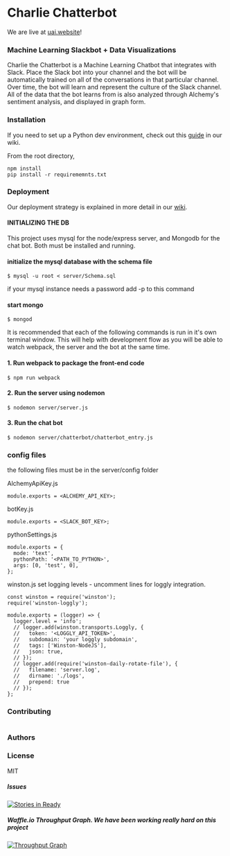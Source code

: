 # Charlie Chatterbot

We are live at [uai.website](uai.website)!

### Machine Learning Slackbot + Data Visualizations
Charlie the Chatterbot is a Machine Learning Chatbot that integrates with Slack.  Place the Slack bot into your channel
and the bot will be automatically trained on all of the conversations in that particular channel.
Over time, the bot will learn and represent the culture of the Slack channel.  All of the data that the bot learns
from is also analyzed through Alchemy's sentiment analysis, and displayed in graph form.

### Installation
If you need to set up a Python dev environment, check out this [guide](https://github.com/imminent-tuba/thesis/wiki/Python-Environment-Setup) in our wiki.

From the root directory,
```
npm install
pip install -r requirememnts.txt
```

### Deployment
Our deployment strategy is explained in more detail in our [wiki](https://github.com/imminent-tuba/thesis/wiki/Deployment).

#### INITIALIZING THE DB
This project uses mysql for the node/express server, and Mongodb for the chat bot. Both must be installed and running.

#### initialize the mysql database with the schema file
```
$ mysql -u root < server/Schema.sql

```
if your mysql instance needs a password add -p <password> to this command

#### start mongo
```
$ mongod
```

It is recommended that each of the following commands is run in it's own terminal window.
This will help with development flow as you will be able to watch webpack, the server and the bot at the same time.

#### 1. Run webpack to package the front-end code
```
$ npm run webpack
```
#### 2. Run the server using nodemon
```
$ nodemon server/server.js
```
#### 3. Run the chat bot
```
$ nodemon server/chatterbot/chatterbot_entry.js
```

### config files
the following files must be in the server/config folder

AlchemyApiKey.js
```
module.exports = <ALCHEMY_API_KEY>;
```
botKey.js
```
module.exports = <SLACK_BOT_KEY>;
```
pythonSettings.js
```
module.exports = {
  mode: 'text',
  pythonPath: '<PATH_TO_PYTHON>',
  args: [0, 'test', 0],
};
```
winston.js
set logging levels - uncomment lines for loggly integration.
```
const winston = require('winston');
require('winston-loggly');

module.exports = (logger) => {
  logger.level = 'info';
  // logger.add(winston.transports.Loggly, {
  //   token: '<LOGGLY_API_TOKEN>',
  //   subdomain: 'your loggly subdomain',
  //   tags: ['Winston-NodeJS'],
  //   json: true,
  // });
  // logger.add(require('winston-daily-rotate-file'), {
  //   filename: 'server.log',
  //   dirname: './logs',
  //   prepend: true
  // });
};

```

### Contributing
```

```

### Authors

### License
MIT

##### Issues
[![Stories in Ready](https://badge.waffle.io/imminent-tuba/thesis.svg?label=ready&title=Ready)](http://waffle.io/imminent-tuba/thesis)


##### Waffle.io Throughput Graph. We have been working really hard on this project
[![Throughput Graph](https://graphs.waffle.io/imminent-tuba/thesis/throughput.svg)](https://waffle.io/imminent-tuba/thesis/metrics/throughput)
